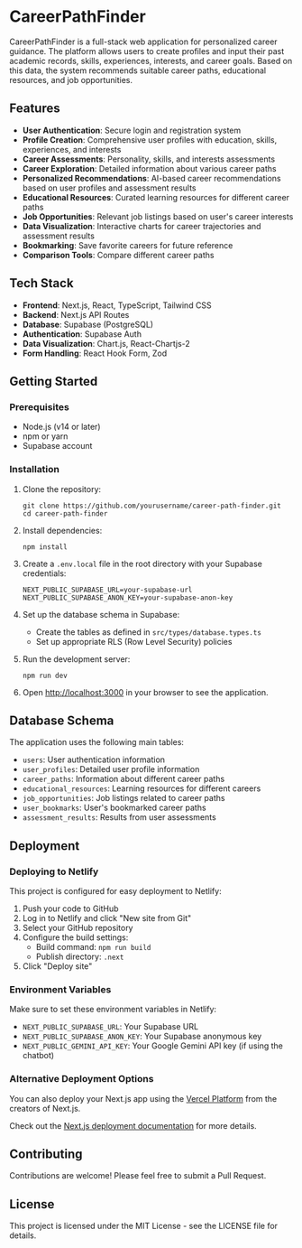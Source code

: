 # CareerPathFinder

CareerPathFinder is a full-stack web application for personalized career guidance. The platform allows users to create profiles and input their past academic records, skills, experiences, interests, and career goals. Based on this data, the system recommends suitable career paths, educational resources, and job opportunities.

## Features

- **User Authentication**: Secure login and registration system
- **Profile Creation**: Comprehensive user profiles with education, skills, experiences, and interests
- **Career Assessments**: Personality, skills, and interests assessments
- **Career Exploration**: Detailed information about various career paths
- **Personalized Recommendations**: AI-based career recommendations based on user profiles and assessment results
- **Educational Resources**: Curated learning resources for different career paths
- **Job Opportunities**: Relevant job listings based on user's career interests
- **Data Visualization**: Interactive charts for career trajectories and assessment results
- **Bookmarking**: Save favorite careers for future reference
- **Comparison Tools**: Compare different career paths

## Tech Stack

- **Frontend**: Next.js, React, TypeScript, Tailwind CSS
- **Backend**: Next.js API Routes
- **Database**: Supabase (PostgreSQL)
- **Authentication**: Supabase Auth
- **Data Visualization**: Chart.js, React-Chartjs-2
- **Form Handling**: React Hook Form, Zod

## Getting Started

### Prerequisites

- Node.js (v14 or later)
- npm or yarn
- Supabase account

### Installation

1. Clone the repository:

   ```
   git clone https://github.com/yourusername/career-path-finder.git
   cd career-path-finder
   ```

2. Install dependencies:

   ```
   npm install
   ```

3. Create a `.env.local` file in the root directory with your Supabase credentials:

   ```
   NEXT_PUBLIC_SUPABASE_URL=your-supabase-url
   NEXT_PUBLIC_SUPABASE_ANON_KEY=your-supabase-anon-key
   ```

4. Set up the database schema in Supabase:

   - Create the tables as defined in `src/types/database.types.ts`
   - Set up appropriate RLS (Row Level Security) policies

5. Run the development server:

   ```
   npm run dev
   ```

6. Open [http://localhost:3000](http://localhost:3000) in your browser to see the application.

## Database Schema

The application uses the following main tables:

- `users`: User authentication information
- `user_profiles`: Detailed user profile information
- `career_paths`: Information about different career paths
- `educational_resources`: Learning resources for different careers
- `job_opportunities`: Job listings related to career paths
- `user_bookmarks`: User's bookmarked career paths
- `assessment_results`: Results from user assessments

## Deployment

### Deploying to Netlify

This project is configured for easy deployment to Netlify:

1. Push your code to GitHub
2. Log in to Netlify and click "New site from Git"
3. Select your GitHub repository
4. Configure the build settings:
   - Build command: `npm run build`
   - Publish directory: `.next`
5. Click "Deploy site"

### Environment Variables

Make sure to set these environment variables in Netlify:

- `NEXT_PUBLIC_SUPABASE_URL`: Your Supabase URL
- `NEXT_PUBLIC_SUPABASE_ANON_KEY`: Your Supabase anonymous key
- `NEXT_PUBLIC_GEMINI_API_KEY`: Your Google Gemini API key (if using the chatbot)

### Alternative Deployment Options

You can also deploy your Next.js app using the [Vercel Platform](https://vercel.com/new?utm_medium=default-template&filter=next.js&utm_source=create-next-app&utm_campaign=create-next-app-readme) from the creators of Next.js.

Check out the [Next.js deployment documentation](https://nextjs.org/docs/app/building-your-application/deploying) for more details.

## Contributing

Contributions are welcome! Please feel free to submit a Pull Request.

## License

This project is licensed under the MIT License - see the LICENSE file for details.
